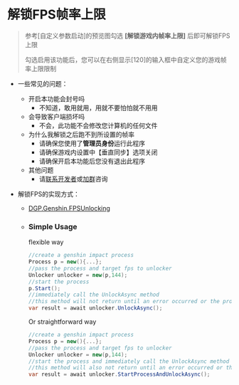 # 解锁FPS帧率上限

> 参考[自定义参数启动]的预览图勾选 **[解锁游戏内帧率上限]** 后即可解锁FPS上限
>
> 勾选启用该功能后，您可以在右侧显示[120]的输入框中自定义您的游戏帧率上限限制

- 一些常见的问题：
  - 开启本功能会封号吗
    - 不知道，敢用就用，用就不要怕怕就不用用
  - 会导致客户端损坏吗
    - 不会，此功能不会修改您计算机的任何文件
  - 为什么我解锁之后跑不到所设置的帧率
    - 请确保您使用了**管理员身份**运行此程序
    - 请确保游戏内设置中【垂直同步】选项关闭
    - 请确保开启本功能后您没有退出此程序
  - 其他问题
    - 请[联系开发者](https://github.com/DawnFz/Genshin.Launcher.Plus/issues/new)或[加群](https://jq.qq.com/?_wv=1027&k=JXvpjEyR)咨询



- 解锁FPS的实现方式：

  - [DGP.Genshin.FPSUnlocking](https://github.com/DGP-Studio/Unlocker)

  - ### Simple Usage

    flexible way
    ```c#
    //create a genshin impact process
    Process p = new(){...};
    //pass the process and target fps to unlocker
    Unlocker unlocker = new(p,144);
    //start the process
    p.Start();
    //immediately call the UnlockAsync method
    //this method will not return until an error occurred or the process has exited
    var result = await unlocker.UnlockAsync();
    ```

    Or straightforward way
    ```c#
    //create a genshin impact process
    Process p = new(){...};
    //pass the process and target fps to unlocker
    Unlocker unlocker = new(p,144);
    //start the process and immediately call the UnlockAsync method
    //this method will also not return until an error occurred or the process has exited
    var result = await unlocker.StartProcessAndUnlockAsync();
    ```
